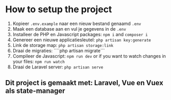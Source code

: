 # How to setup the project

1. Kopieer ````.env.example```` naar een nieuw bestand genaamd ```.env```
2. Maak een database aan en vul je gegevens in de ````.env````
3. Installeer de PHP en Javascript packages: ````npm i```` and ```composer i```
4. Genereer een nieuwe applicatiesleutel: ````php artisan key:generate````
5. Link de storage map: ````php artisan storage:link````
5. Draai de migraties: ````php artisan migrate```
6. Compileer de Javascript: ````npm run dev```` or if you want to watch changes in your files: ```npm run watch```
7. Draai de Laravel server: ````php artisan serve````

## Dit project is gemaakt met: Laravel, Vue en Vuex als state-manager